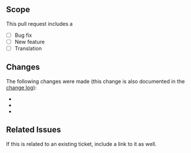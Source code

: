 ## Scope
This pull request includes a

- [ ] Bug fix
- [ ] New feature
- [ ] Translation

## Changes
The following changes were made (this change is also documented in the [change log](https://github.com/kartik-v/yii2-widgets/blob/master/CHANGE.md)):

-
-
-

## Related Issues
If this is related to an existing ticket, include a link to it as well.